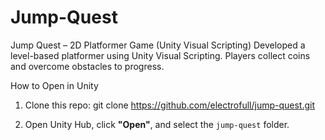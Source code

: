 # Jump-Quest
Jump Quest – 2D Platformer Game (Unity Visual Scripting) Developed a level-based platformer using Unity Visual Scripting. Players collect coins and overcome obstacles to progress.


How to Open in Unity

1. Clone this repo: git clone https://github.com/electrofull/jump-quest.git

2. Open Unity Hub, click **"Open"**, and select the `jump-quest` folder.
